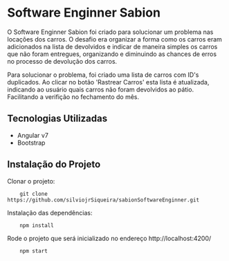 # Software Enginner Sabion
O Software Enginner Sabion foi criado para solucionar um problema nas locações dos carros. O desafio era organizar a forma como os carros eram adicionados na lista de devolvidos e indicar de maneira simples os carros que não foram entregues, organizando e diminuindo as chances de erros no processo de devolução dos carros. 

Para solucionar o problema, foi criado uma lista de carros com ID's duplicados. Ao clicar no botão 'Rastrear Carros' esta lista é atualizada, indicando ao usuário quais carros não foram devolvidos ao pátio. Facilitando a verifição no fechamento do mês.

## Tecnologias Utilizadas

- Angular v7
- Bootstrap

## Instalação do Projeto

Clonar o projeto:

        git clone https://github.com/silviojrSiqueira/sabionSoftwareEnginner.git
    

Instalação das dependências:

        npm install

Rode o projeto que será inicializado no endereço http://localhost:4200/

        npm start

